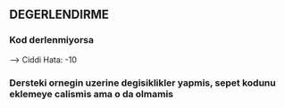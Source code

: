 ## DEGERLENDIRME

### Kod derlenmiyorsa
--> Ciddi Hata: -10

### Dersteki ornegin uzerine degisiklikler yapmis, sepet kodunu eklemeye calismis ama o da olmamis